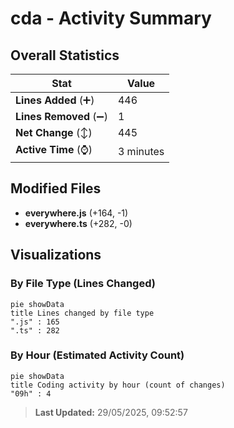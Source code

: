 # cda - Activity Summary 

## Overall Statistics

| Stat                   | Value                                                             |
| ---------------------- | ----------------------------------------------------------------- |
| **Lines Added** (➕)   | 446                                          |
| **Lines Removed** (➖) | 1                                        |
| **Net Change** (↕)    | 445                |
| **Active Time** (⌚)   | 3 minutes |


## Modified Files
- **everywhere.js** (+164, -1)
- **everywhere.ts** (+282, -0)

## Visualizations

### By File Type (Lines Changed)

```mermaid
pie showData
title Lines changed by file type
".js" : 165
".ts" : 282
```

### By Hour (Estimated Activity Count)

```mermaid
pie showData
title Coding activity by hour (count of changes)
"09h" : 4
```


> **Last Updated:** 29/05/2025, 09:52:57